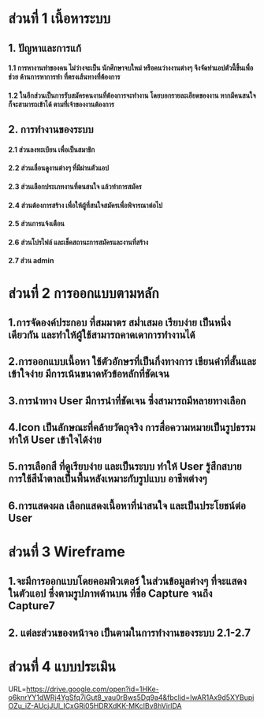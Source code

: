 # ส่วนที่ 1 เนื้อหาระบบ
## 1. ปัญหาและการแก้
 #### 1.1 การหางานทำของคน ไม่ว่างจะเป็น นักศึกษาจบใหม่ หรือคนว่างงานต่างๆ จึงจัดทำแอปตัวนี้ขึ้นเพื่อช่วย ด้านการหาการทำ ที่ตรงเส้นทางที่ต้องการ 
 #### 1.2 ในอีกส่วนเป็นการรับสมัครคนงานที่ต้องการจะทำงาน โดยบอกรายละเอียดของงาน หากมีคนสนใจก็จะสามารถเข้าได้ ตามที่เจ้าของงานต้องการ
## 2. การทำงานของระบบ
 #### 2.1 ส่วนลงทะเบียน เพื่อเป็นสมาชิก 
 #### 2.2 ส่วนเลื่อนดูงานต่างๆ ที่มีผ่านตัวแอป
 #### 2.3 ส่วนเลือกประเภทงานที่ตนสนใจ แล้วทำการสมัคร
 #### 2.4 ส่วนต้องการสร้าง เพื่อให้ผู้ที่สนใจสมัครเพื่อพิจารณาต่อไป
 #### 2.5 ส่วนการแจ้งเตือน
 #### 2.6 ส่วนโปรไฟล์ และเช็คสถานะการสมัครและงานที่สร้าง
 #### 2.7 ส่วน admin
# ส่วนที่ 2 การออกแบบตามหลัก
 ## 1.การจัดองค์ประกอบ ที่สมมาตร สม่ำเสมอ เรียบง่าย เป็นหนึ่งเดียวกัน และทำให้ผู้ใช้สามารถคาดเดาการทำงานได้
 ## 2.การออกแบบเนื้อหา ใช้ตัวอักษรที่เป็นกึ่งทางการ เขียนคำที่สั้นและเข้าใจง่าย มีการเน้นขนาดหัวข้อหลักที่ชัดเจน
 ## 3.การนำทาง User มีการนำที่ชัดเจน ซึ่งสามารถมีหลายทางเลือก 
 ## 4.Icon เป็นลักษณะที่คล้ายวัตถุจริง การสื่อความหมายเป็นรูปธรรม ทำให้ User เข้าใจได้ง่าย
 ## 5.การเลือกสี ที่ดูเรียบง่าย และเป็นระบบ ทำให้ User รู้สึกสบาย การใช้สีน้ำตาลเป็นพื้นหลังเหมาะกับรูปแบบ อาชีพต่างๆ 
 ## 6.การแสดงผล เลือกแสดงเนื้อหาที่น่าสนใจ และเป็นประโยชน์ต่อ User
# ส่วนที่ 3 Wireframe 
 ## 1.จะมีการออกแบบโดยคอมพิวเตอร์ ในส่วนข้อมูลต่างๆ ที่จะแสดงในตัวแอป ซึ่งตามรูปภาพด้านบน ที่ชื่อ Capture จนถึง Capture7 
 ## 2. แต่ละส่วนของหน้าจอ เป็นตามในการทำงานของระบบ 2.1-2.7 
# ส่วนที่ 4 แบบประเมิน
URL=https://drive.google.com/open?id=1HKe-o6knrYY1dWRj4YgSfq7iGut8_yau0rBws5Dq9a4&fbclid=IwAR1Ax9d5XYBupiOZu_iZ-AUcjJUl_ICxGRi05HDRXdKK-MKcIBv8hVirlDA

 
